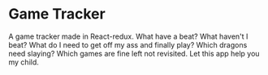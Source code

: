 # Game Tracker

A game tracker made in React-redux. What have a beat? What haven't I beat? What do I need to get off my ass and finally play? Which dragons need slaying? Which games are fine left not revisited. Let this app help you my child.
